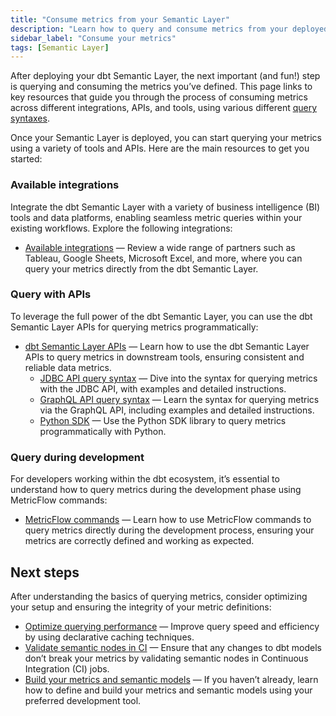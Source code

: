 ```yaml
---
title: "Consume metrics from your Semantic Layer"
description: "Learn how to query and consume metrics from your deployed dbt Semantic Layer using various tools and APIs."
sidebar_label: "Consume your metrics"
tags: [Semantic Layer]
---
```


After deploying your dbt Semantic Layer, the next important (and fun!) step is querying and consuming the metrics you’ve defined. This page links to key resources that guide you through the process of consuming metrics across different integrations, APIs, and tools, using various different [query syntaxes](/docs/dbt-cloud-apis/sl-jdbc#querying-the-api-for-metric-metadata).

Once your Semantic Layer is deployed, you can start querying your metrics using a variety of tools and APIs. Here are the main resources to get you started:

### Available integrations

Integrate the dbt Semantic Layer with a variety of business intelligence (BI) tools and data platforms, enabling seamless metric queries within your existing workflows. Explore the following integrations:

- [Available integrations](/docs/cloud-integrations/avail-sl-integrations) &mdash; Review a wide range of partners such as Tableau, Google Sheets, Microsoft Excel, and more, where you can query your metrics directly from the dbt Semantic Layer.

### Query with APIs

To leverage the full power of the dbt Semantic Layer, you can use the dbt Semantic Layer APIs for querying metrics programmatically:
- [dbt Semantic Layer APIs](/docs/dbt-cloud-apis/sl-api-overview) &mdash; Learn how to use the dbt Semantic Layer APIs to query metrics in downstream tools, ensuring consistent and reliable data metrics.
  - [JDBC API query syntax](/docs/dbt-cloud-apis/sl-jdbc#querying-the-api-for-metric-metadata) &mdash; Dive into the syntax for querying metrics with the JDBC API, with examples and detailed instructions.
  - [GraphQL API query syntax](/docs/dbt-cloud-apis/sl-graphql#querying) &mdash; Learn the syntax for querying metrics via the GraphQL API, including examples and detailed instructions.
  - [Python SDK](/docs/dbt-cloud-apis/sl-python#usage-examples) &mdash; Use the Python SDK library to query metrics programmatically with Python.
  
### Query during development

For developers working within the dbt ecosystem, it’s essential to understand how to query metrics during the development phase using MetricFlow commands:
- [MetricFlow commands](/docs/build/metricflow-commands) &mdash; Learn how to use MetricFlow commands to query metrics directly during the development process, ensuring your metrics are correctly defined and working as expected.

## Next steps

After understanding the basics of querying metrics, consider optimizing your setup and ensuring the integrity of your metric definitions:

- [Optimize querying performance](/docs/use-dbt-semantic-layer/sl-cache) &mdash; Improve query speed and efficiency by using declarative caching techniques.
- [Validate semantic nodes in CI](/docs/deploy/ci-jobs#semantic-validations-in-ci) &mdash; Ensure that any changes to dbt models don’t break your metrics by validating semantic nodes in Continuous Integration (CI) jobs.
- [Build your metrics and semantic models](/docs/build/build-metrics-intro) &mdash; If you haven’t already, learn how to define and build your metrics and semantic models using your preferred development tool.
